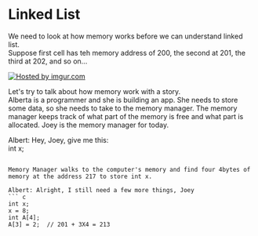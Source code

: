 # Linked List 

We need to look at how memory works before we can understand linked list.    
Suppose first cell has teh memory address of 200, the second at 201, the third at 202, and so on...

<a href="http://imgur.com/sR6Q2JT"><img src="http://i.imgur.com/sR6Q2JT.png?1" title="Hosted by imgur.com"/></a>

Let's try to talk about how memory work with a story.  
Alberta is a programmer and she is building an app.  She needs to store some data, so she needs to take to the memory manager.  The memory manager keeps track of what part of the memory is free and what part is allocated.  Joey is the memory manager for today.

Albert: Hey, Joey, give me this:  
int x;
```

Memory Manager walks to the computer's memory and find four 4bytes of memory at the address 217 to store int x.

Albert: Alright, I still need a few more things, Joey  
``` c
int x;
x = 8;
int A[4];
A[3] = 2;  // 201 + 3X4 = 213

```
